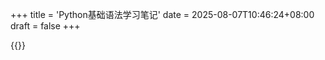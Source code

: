 +++
title = 'Python基础语法学习笔记'
date = 2025-08-07T10:46:24+08:00
draft = false
+++

{{<pdf src="post/Python基础语法学习笔记/content.pdf">}}
